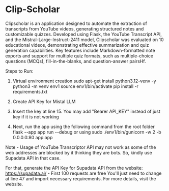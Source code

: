# Clip-Scholar

Clipscholar is an application designed to automate the extraction of transcripts from 
YouTube videos, generating structured notes and customizable quizzes.
Developed using Flask, the YouTube Transcript API, and the 
Mistral-Large-Instruct-2411 model, Clipscholar was evaluated 
on 10 educational videos, demonstrating effective summarization 
and quiz generation capabilities. Key features include 
Markdown-formatted note exports and support for multiple 
quiz formats, such as multiple-choice questions (MCQs), 
fill-in-the-blanks, and question-answer pairsHf.

Steps to Run:
1. Virtual environment creation
    sudo apt-get install python3.12-venv -y
    python3 -m venv env1
    source env1/bin/activate
    pip install -r requirements.txt


2. Create API Key for Mistal LLM

3. Insert the key at line 15. You may add "Bearer API_KEY" instead of just key if it is not working

4. Next, run the app using the following command from the root folder
flask --app app run --debug or using sudo ./env1/bin/gunicorn -w 2 -b 0.0.0.0:80 app:app


Note - Usage of YouTube Transcriptor API may not work as some of the web addresses are blocked by it thinking they are bots. So, kindly use Supadata API in that case.

For that, generate the API Key for Supadata API from the website:
https://supadata.ai/ - First 100 requests are free
You'll just need to change at line 47 and import necessary requirements. For more details, visit the website.